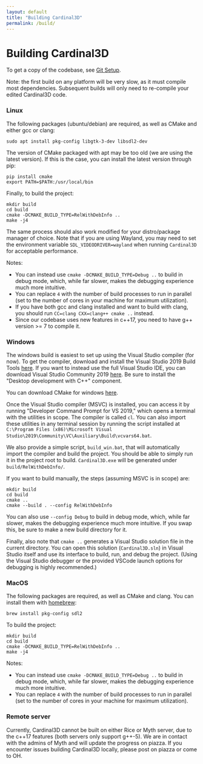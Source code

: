 ```yaml
---
layout: default
title: "Building Cardinal3D"
permalink: /build/
---
```


# Building Cardinal3D


To get a copy of the codebase, see [Git Setup](git).

Note: the first build on any platform will be very slow, as it must compile most dependencies. Subsequent builds will only need to re-compile your edited Cardinal3D code.

### Linux 

The following packages (ubuntu/debian) are required, as well as CMake and either gcc or clang:
```
sudo apt install pkg-config libgtk-3-dev libsdl2-dev
```

The version of CMake packaged with apt may be too old (we are using the latest version). If this is the case, you can install the latest version through pip:
```
pip install cmake
export PATH=$PATH:/usr/local/bin
```

Finally, to build the project:
```
mkdir build
cd build
cmake -DCMAKE_BUILD_TYPE=RelWithDebInfo .. 
make -j4
```

The same process should also work modified for your distro/package manager of choice. Note that if you are using Wayland, you may need to set the environment variable ``SDL_VIDEODRIVER=wayland`` when running ``Cardinal3D`` for acceptable performance.

Notes:
- You can instead use ``cmake -DCMAKE_BUILD_TYPE=Debug ..`` to build in debug mode, which, while far slower, makes the debugging experience much more intuitive.
- You can replace ``4`` with the number of build processes to run in parallel (set to the number of cores in your machine for maximum utilization).
- If you have both gcc and clang installed and want to build with clang, you should run ``CC=clang CXX=clang++ cmake ..`` instead.
- Since our codebase uses new features in c++17, you need to have g++ version >= 7 to compile it.

### Windows

The windows build is easiest to set up using the Visual Studio compiler (for now). To get the compiler, download and install the Visual Studio 2019 Build Tools [here](https://visualstudio.microsoft.com/downloads/#build-tools-for-visual-studio-2019). If you want to instead use the full Visual Studio IDE, you can download Visual Studio Community 2019 [here](https://visualstudio.microsoft.com/downloads/). Be sure to install the "Desktop development with C++" component.

You can download CMake for windows [here](https://cmake.org/download/).

Once the Visual Studio compiler (MSVC) is installed, you can access it by running "Developer Command Prompt for VS 2019," which opens a terminal with the utilities in scope. The compiler is called ``cl``. You can also import these utilities in any terminal session by running the script installed at ``C:\Program Files (x86)\Microsoft Visual Studio\2019\Community\VC\Auxiliary\Build\vcvars64.bat``. 

We also provide a simple script, ``build_win.bat``, that will automatically import the compiler and build the project. You should be able to simply run it in the project root to build. ``Cardinal3D.exe`` will be generated under ``build/RelWithDebInfo/``.

If you want to build manually, the steps (assuming MSVC is in scope) are:
```
mkdir build
cd build
cmake ..
cmake --build . --config RelWithDebInfo
```

You can also use ``--config Debug`` to build in debug mode, which, while far slower, makes the debugging experience much more intuitive. If you swap this, be sure to make a new build directory for it.

Finally, also note that ``cmake ..`` generates a Visual Studio solution file in the current directory. You can open this solution (``Cardinal3D.sln``) in Visual Studio itself and use its interface to build, run, and debug the project. (Using the Visual Studio debugger or the provided VSCode launch options for debugging is highly recommended.)

### MacOS

The following packages are required, as well as CMake and clang. You can install them with [homebrew](https://brew.sh/):
```
brew install pkg-config sdl2
```

To build the project:
```
mkdir build
cd build
cmake -DCMAKE_BUILD_TYPE=RelWithDebInfo .. 
make -j4
```

Notes:
- You can instead use ``cmake -DCMAKE_BUILD_TYPE=Debug ..`` to build in debug mode, which, while far slower, makes the debugging experience much more intuitive.
- You can replace ``4`` with the number of build processes to run in parallel (set to the number of cores in your machine for maximum utilization).

### Remote server
Currently, Cardinal3D cannot be built on either Rice or Myth server, due to the c++17 features (both servers only support g++-5). We are in contact with the admins of Myth and will update the progress on piazza. If you encounter issues building Cardinal3D locally, please post on piazza or come to OH.  
